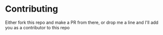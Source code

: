 # Contributing

Either fork this repo and make a PR from there, or drop me a line and I'll add you as a contributor to this repo
